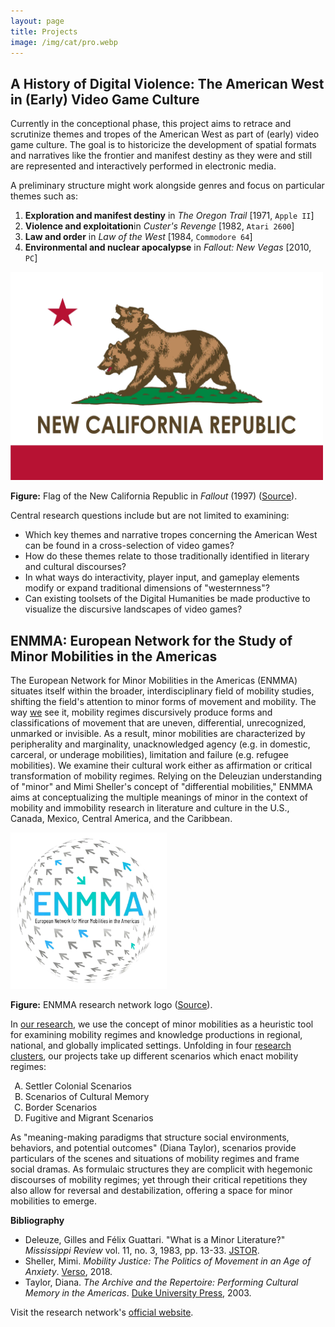 ```yaml
---
layout: page
title: Projects
image: /img/cat/pro.webp
---
```


<!--{: .box-updated}
<span><i class="far fa-clock icon-inline"></i><script>var date = document.lastModified; document.write("Last Modified: "+date);</script></span>-->

## A History of Digital Violence: The American West in (Early) Video Game Culture
Currently in the conceptional phase, this project aims to retrace and scrutinize themes and tropes of the American West as part of (early) video game culture. The goal is to historicize the development of spatial formats and narratives like the frontier and manifest destiny as they were and still are represented and interactively performed in electronic media.

A preliminary structure might work alongside genres and focus on particular themes such as:
1. <b>Exploration and manifest destiny</b> in *The Oregon Trail* \[1971, `Apple II`\]
2. <b>Violence and exploitation</b>in *Custer's Revenge* \[1982, `Atari 2600`\]
3. <b>Law and order</b> in *Law of the West* \[1984, `Commodore 64`\]
4. <b>Environmental and nuclear apocalypse</b> in *Fallout: New Vegas* \[2010, `PC`\]

<img src="/img/ncr.webp" alt="Flag of the New California Republic in Fallout 2" width="500">

<b>Figure:</b> Flag of the New California Republic in *Fallout* (1997) ([Source<i class="fas fa-external-link-alt" role="presentation"></i>](https://fallout.fandom.com/wiki/New_California_Republic)).

Central research questions include but are not limited to examining:
* Which key themes and narrative tropes concerning the American West can be found in a cross-selection of video games?
* How do these themes relate to those traditionally identified in literary and cultural discourses?
* In what ways do interactivity, player input, and gameplay elements modify or expand traditional dimensions of "westernness"?
* Can existing toolsets of the Digital Humanities be made productive to visualize the discursive landscapes of video games?

## ENMMA: European Network for the Study of Minor Mobilities in the Americas

The European Network for Minor Mobilities in the Americas (ENMMA) situates itself within the broader, interdisciplinary field of mobility studies, shifting the field's attention to minor forms of movement and mobility. The way <a href="https://enmma.org/about/members">we<i class="fas fa-external-link-alt" role="presentation"></i></a> see it, mobility regimes discursively produce forms and classifications of movement that are uneven, differential, unrecognized, unmarked or invisible. As a result, minor mobilities are characterized by peripherality and marginality, unacknowledged agency (e.g. in domestic, carceral, or underage mobilities), limitation and failure (e.g. refugee mobilities). We examine their cultural work either as affirmation or critical transformation of mobility regimes. Relying on the Deleuzian understanding of "minor" and Mimi Sheller's concept of "differential mobilities," ENMMA aims at conceptualizing the multiple meanings of minor in the context of mobility and immobility research in literature and culture in the U.S., Canada, Mexico, Central America, and the Caribbean.

<img src="/img/enl.webp" alt="ENMMA research network logo" width="250">

<b>Figure:</b> ENMMA research network logo ([Source<i class="fas fa-external-link-alt" role="presentation"></i>](https://enmma.org/)).

In <a href="https://enmma.org/about/projects">our research</a>, we use the concept of minor mobilities as a heuristic tool for examining mobility regimes and knowledge productions in regional, national, and globally implicated settings. Unfolding in four <a href="https://enmma.org/about/research-clusters">research clusters<i class="fas fa-external-link-alt" role="presentation"></i></a>, our projects take up different scenarios which enact mobility regimes:

<ol>
	<li type="A">Settler Colonial Scenarios</li>
	<li type="A">Scenarios of Cultural Memory</li>
	<li type="A">Border Scenarios</li>
	<li type="A">Fugitive and Migrant Scenarios</li>
</ol>

As "meaning-making paradigms that structure social environments, behaviors, and potential outcomes" (Diana Taylor), scenarios provide particulars of the scenes and situations of mobility regimes and frame social dramas. As formulaic structures they are complicit with hegemonic discourses of mobility regimes; yet through their critical repetitions they also allow for reversal and destabilization, offering a space for minor mobilities to emerge.

<b>Bibliography</b>
* Deleuze, Gilles and Félix Guattari. "What is a Minor Literature?" *Mississippi Review* vol. 11, no. 3, 1983, pp. 13-33. <a href="https://www.jstor.org/stable/20133921">JSTOR<i class="fas fa-external-link-alt" role="presentation"></i></a>.
* Sheller, Mimi. *Mobility Justice: The Politics of Movement in an Age of Anxiety*. <a href="https://www.bloomsbury.com/au/mobility-justice-9781788730921/">Verso<i class="fas fa-external-link-alt" role="presentation"></i></a>, 2018.
* Taylor, Diana. *The Archive and the Repertoire: Performing Cultural Memory in the Americas*. <a href="https://www.dukeupress.edu/the-archive-and-the-repertoire">Duke University Press<i class="fas fa-external-link-alt" role="presentation"></i></a>, 2003.

Visit the research network's <a href="https://enmma.org">official website<i class="fas fa-external-link-alt" role="presentation"></i></a>.
